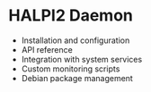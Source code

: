 # HALPI2 Daemon

- Installation and configuration
- API reference
- Integration with system services
- Custom monitoring scripts
- Debian package management
